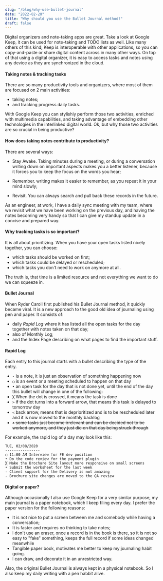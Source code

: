 ```yaml
---
slug: "/blog/why-use-bullet-journal"
date: "2022-02-20"
title: "Why should you use the Bullet Journal method?"
draft: false
---
```


Digital organizers and note-taking apps are great. Take a look at Google Keep, it can be used for note-taking and TODO lists as well. Like many others of this kind, Keep is interoperable with other applications, so you can copy-and-paste or share digital content across in many other ways. On top of that using a digital organizer, it is easy to access tasks and notes using any device as they are synchronized in the cloud.

#### Taking notes & tracking tasks

There are so many productivity tools and organizers, where most of them are focused on 2 main activities:

- taking notes;
- and tracking progress daily tasks.

With Google Keep you can stylishly perform those two activities, enriched with multimedia capabilities, and taking advantage of embedding other technologies in the interlinked digital world. Ok, but why those two activities are so crucial in being productive?

#### How does taking notes contribute to productivity?

There are several ways:
- Stay Awake. Taking minutes during a meeting, or during a conversation writing down on important aspects makes you a better listener, because it forces you to keep the focus on the words you hear;

- Remember. writing makes it easier to remember, as you repeat it in your mind slowly;
- Revisit. You can always search and pull back these records in the future.

As an engineer, at work, I have a daily sync meeting with my team, where we revisit what we have been working on the previous day, and having the notes becoming very handy so that I can give my standup update in a concise and prepared way.

#### Why tracking tasks is so important?

It is all about prioritizing. When you have your open tasks listed nicely together, you can choose:

- which tasks should be worked on first;
- which tasks could be delayed or rescheduled;
- which tasks you don't need to work on anymore at all.

The truth is, that time is a limited resource and not everything we want to do we can squeeze in.

#### Bullet Journal

When Ryder Caroll first published his Bullet Journal method, it quickly became viral. It is a new approach to the good old idea of journaling using pen and paper. It consists of:

- daily *Rapid Log* where it has listed all the open tasks for the day together with notes taken on that day;
- also of Monthly Log;
- and the Index Page describing on what pages to find the important stuff.

#### Rapid Log 
Each entry to this journal starts with a bullet describing the type of the entry.

- `-` is a note, it is just an observation of something happening now
- `◯` is an event or a meeting scheduled to happen on that day
- `•` an open task for the day that is not done yet, until the end of the day this bullet will change in one of the following:
- `╳` When the dot is crossed, it means the task is done
- `>` if the dot turns into a forward arrow, that means this task is delayed to tomorrow day
- `<` back arrow, means that is deprioritized and is to be rescheduled later and it is now moved to the monthly backlog
- ~~`•` some tasks just become irrelevant and can be decided not to be worked anymore, and they just die on that day being struck through~~

For example, the rapid log of a day may look like this:
```	
TUE, 02/08/2020
----------------
◯ 11:00 AM Interview for FE dev position
• Do the code review for the payment plugin
╳ Make the Brochure Site layout more responsive on small screens
• Submit the worksheet for the last week
- Client support for the Delivery is not amazing
- Brochure site changes are moved to the QA review
```

#### Digital or paper?

Although occasionally I also use Google Keep for a very similar purpose, my main journal is a paper notebook, which I keep filing every day. I prefer the paper version for the following reasons:

- It is not nice to put a screen between me and somebody while having a conversation;
- It is faster and requires no thinking to take notes;
- I don't use an eraser, once a record is in the book is there, so it is not so easy to "fake" something, keeps the full record if some ideas changed meanwhile
- Tangible paper book, motivates me better to keep my journaling habit going.
- I can draw, and decorate it in an unrestricted way.

Also, the original Bullet Journal is always kept in a physical notebook.
So I also keep my daily writing with a pen habbit alive.
